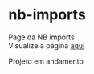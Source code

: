 # nb-imports
 Page da NB imports <br/>
Visualize a página <a href='https://nb-imports.vercel.app/'>aqui</a>

Projeto em andamento
